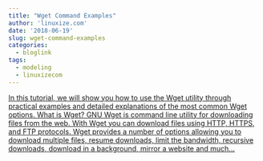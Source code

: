 ```yaml
---
title: "Wget Command Examples"
author: 'linuxize.com'
date: '2018-06-19'
slug: wget-command-examples
categories:
  - bloglink
tags:
  - modeling
  - linuxizecom
---
```


[In this tutorial, we will show you how to use the Wget utility through practical examples and detailed explanations of the most common Wget options. What is Wget? GNU Wget is command line utility for downloading files from the web. With Wget you can download files using HTTP, HTTPS, and FTP protocols. Wget provides a number of options allowing you to download multiple files, resume downloads, limit the bandwidth, recursive downloads, download in a background, mirror a website and much...<click to read more>](https://linuxize.com/post/wget-command-examples/)

